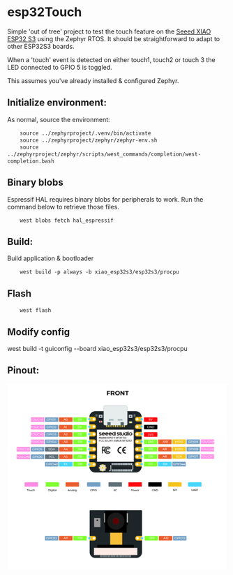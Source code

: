 # esp32Touch
Simple 'out of tree' project to test the touch feature on the [Seeed XIAO ESP32 S3](https://docs.zephyrproject.org/latest/boards/seeed/xiao_esp32s3/doc/index.html) using the Zephyr RTOS. It should be straightforward to adapt to other ESP32S3 boards.

When a 'touch' event is detected on either touch1, touch2 or touch 3 the LED connected to GPIO 5 is toggled.

This assumes you've already installed & configured Zephyr.
## Initialize environment:
As normal, source the environment:
```
    source ../zephyrproject/.venv/bin/activate
    source ../zephyrproject/zephyr/zephyr-env.sh
    source ../zephyrproject/zephyr/scripts/west_commands/completion/west-completion.bash
```
## Binary blobs
Espressif HAL requires binary blobs for peripherals to work. Run the command below to retrieve those files.
```
    west blobs fetch hal_espressif
```
## Build:
Build application & bootloader
```
    west build -p always -b xiao_esp32s3/esp32s3/procpu
```
## Flash
```
    west flash
```

## Modify config
 west build -t guiconfig --board xiao_esp32s3/esp32s3/procpu

## Pinout:

![ESP32S3](images/esp32s3_pinout.jpeg)